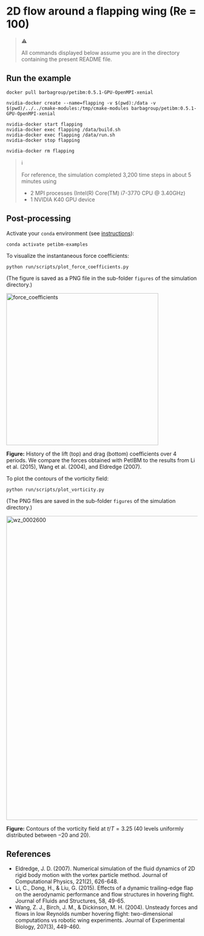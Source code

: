 # 2D flow around a flapping wing (Re = 100)

> :warning:
>
> All commands displayed below assume you are in the directory containing the present README file.

## Run the example

```shell
docker pull barbagroup/petibm:0.5.1-GPU-OpenMPI-xenial

nvidia-docker create --name=flapping -v $(pwd):/data -v $(pwd)/../../cmake-modules:/tmp/cmake-modules barbagroup/petibm:0.5.1-GPU-OpenMPI-xenial

nvidia-docker start flapping
nvidia-docker exec flapping /data/build.sh
nvidia-docker exec flapping /data/run.sh
nvidia-docker stop flapping

nvidia-docker rm flapping
```

> :information_source:
>
> For reference, the simulation completed 3,200 time steps in about 5 minutes using
>
> * 2 MPI processes (Intel(R) Core(TM) i7-3770 CPU @ 3.40GHz)
> * 1 NVIDIA K40 GPU device

## Post-processing

Activate your `conda` environment (see [instructions](../../../README.md)):

```shell
conda activate petibm-examples
```

To visualize the instantaneous force coefficients:

```shell
python run/scripts/plot_force_coefficients.py
```

(The figure is saved as a PNG file in the sub-folder `figures` of the simulation directory.)

<img src="run/figures/force_coefficients.png" alt="force_coefficients" width="400">

**Figure:** History of the lift (top) and drag (bottom) coefficients over 4 periods. We compare the forces obtained with PetIBM to the results from Li et al. (2015), Wang et al. (2004), and Eldredge (2007).

To plot the contours of the vorticity field:

```shell
python run/scripts/plot_vorticity.py
```

(The PNG files are saved in the sub-folder `figures` of the simulation directory.)

<img src="run/figures/wz_0002600.png" alt="wz_0002600" width="800">

**Figure:** Contours of the vorticity field at $t/T = 3.25$ (40 levels uniformly distributed between $-20$ and $20$).

## References

* Eldredge, J. D. (2007). Numerical simulation of the fluid dynamics of 2D rigid body motion with the vortex particle method. Journal of Computational Physics, 221(2), 626-648.
* Li, C., Dong, H., & Liu, G. (2015). Effects of a dynamic trailing-edge flap on the aerodynamic performance and flow structures in hovering flight. Journal of Fluids and Structures, 58, 49-65.
* Wang, Z. J., Birch, J. M., & Dickinson, M. H. (2004). Unsteady forces and flows in low Reynolds number hovering flight: two-dimensional computations vs robotic wing experiments. Journal of Experimental Biology, 207(3), 449-460.
